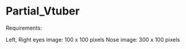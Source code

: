 # Partial_Vtuber

Requirements:

Left, Right eyes image: 100 x 100 pixels
Nose image: 300 x 100 pixels
